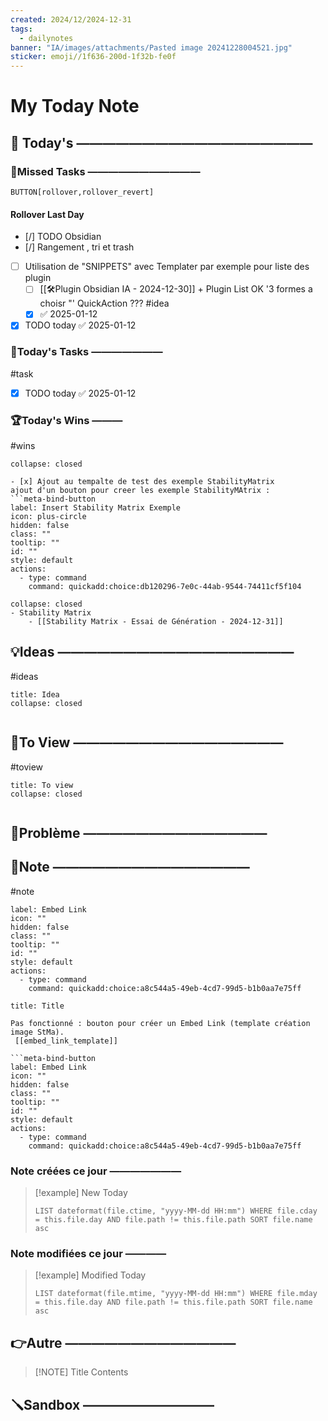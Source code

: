 ```yaml
---
created: 2024/12/2024-12-31
tags:
  - dailynotes
banner: "IA/images/attachments/Pasted image 20241228004521.jpg"
sticker: emoji//1f636-200d-1f32b-fe0f
---
```

# My Today Note

## 📅 Today's ——————————————————

### 🥷Missed Tasks ———————————

`BUTTON[rollover,rollover_revert]`
#### Rollover Last Day
- [/] TODO Obsidian
- [/] Rangement , tri et trash 
- [ ] Utilisation de "SNIPPETS" avec Templater par exemple pour liste des plugin
	- [ ] [[🛠️Plugin Obsidian IA - 2024-12-30]] +  Plugin List OK  '3 formes a choisr "' QuickAction ??? #idea
	- [x]  ✅ 2025-01-12
- [x] TODO today ✅ 2025-01-12
### 🚀Today's Tasks ———————
#task

- [x] TODO today ✅ 2025-01-12
### 🏆Today's Wins ———
#wins

```ad-success
collapse: closed

- [x] Ajout au tempalte de test des exemple StabilityMatrix 
ajout d'un bouton pour creer les exemple StabilityMAtrix : 
```meta-bind-button
label: Insert Stability Matrix Exemple
icon: plus-circle
hidden: false
class: ""
tooltip: ""
id: ""
style: default
actions:
  - type: command
    command: quickadd:choice:db120296-7e0c-44ab-9544-74411cf5f104
```

```ad-success
collapse: closed
- Stability Matrix
	- [[Stability Matrix - Essai de Génération - 2024-12-31]]
```


## 💡Ideas ——————————————————
#ideas 

```ad-attention
title: Idea
collapse: closed


```
## 👀To View ————————————————
#toview 

```ad-hint
title: To view
collapse: closed


```
## 🚨Problème ——————————————



## 📝Note ———————————————
#note

```meta-bind-button
label: Embed Link
icon: ""
hidden: false
class: ""
tooltip: ""
id: ""
style: default
actions:
  - type: command
    command: quickadd:choice:a8c544a5-49eb-4cd7-99d5-b1b0aa7e75ff

```
```ad-note
title: Title

Pas fonctionné : bouton pour créer un Embed Link (template création image StMa).
 [[embed_link_template]]

```meta-bind-button
label: Embed Link
icon: ""
hidden: false
class: ""
tooltip: ""
id: ""
style: default
actions:
  - type: command
    command: quickadd:choice:a8c544a5-49eb-4cd7-99d5-b1b0aa7e75ff

```


### Note créées ce jour ———————
> [!example] New Today
> ```dataview
> LIST dateformat(file.ctime, "yyyy-MM-dd HH:mm") WHERE file.cday = this.file.day AND file.path != this.file.path SORT file.name asc
> ```
> 
### Note modifiées ce jour ————
> [!example] Modified Today
> ```dataview 
> LIST dateformat(file.mtime, "yyyy-MM-dd HH:mm") WHERE file.mday = this.file.day AND file.path != this.file.path SORT file.name asc
> ```
> 

## 👉Autre —————————————

> [!NOTE] Title
> Contents
## 🪛Sandbox ——————————


